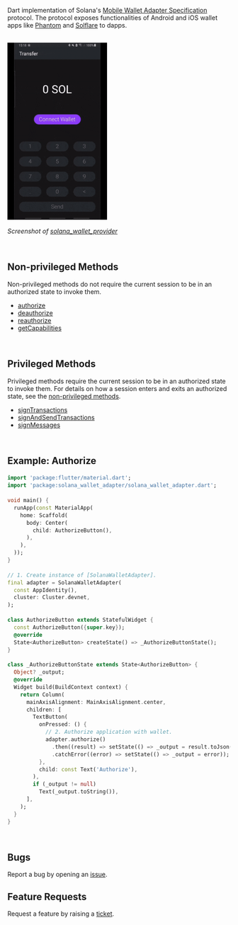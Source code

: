 Dart implementation of Solana's [Mobile Wallet Adapter Specification](https://solana-mobile.github.io/mobile-wallet-adapter/spec/spec.html) protocol. The protocol exposes functionalities of Android and iOS wallet apps like [Phantom](https://phantom.app/) and [Solflare](https://solflare.com/) to dapps.

<br>

<img src="https://github.com/merigo-labs/example-apps/blob/master/docs/images/solana_wallet_provider_authorize.gif?raw=true" alt="Authorize App" height="400">
<br>

*Screenshot of [solana_wallet_provider](https://pub.dev/packages/solana_wallet_provider)*

<br>

## Non-privileged Methods
Non-privileged methods do not require the current session to be in an authorized state to invoke them.

- [authorize](https://solana-mobile.github.io/mobile-wallet-adapter/spec/spec.html#authorize)
- [deauthorize](https://solana-mobile.github.io/mobile-wallet-adapter/spec/spec.html#deauthorize)
- [reauthorize](https://solana-mobile.github.io/mobile-wallet-adapter/spec/spec.html#reauthorize)
- [getCapabilities](https://solana-mobile.github.io/mobile-wallet-adapter/spec/spec.html#get_capabilities)

<br>

## Privileged Methods
Privileged methods require the current session to be in an authorized state to invoke them. For details on how a session enters and exits an authorized state, see the [non-privileged methods](https://solana-mobile.github.io/mobile-wallet-adapter/spec/spec.html#non-privileged-methods).

- [signTransactions](https://solana-mobile.github.io/mobile-wallet-adapter/spec/spec.html#sign_transactions)
- [signAndSendTransactions](https://solana-mobile.github.io/mobile-wallet-adapter/spec/spec.html#sign_and_send_transactions)
- [signMessages](https://solana-mobile.github.io/mobile-wallet-adapter/spec/spec.html#sign_messages)

<br>

## Example: Authorize

```dart
import 'package:flutter/material.dart';
import 'package:solana_wallet_adapter/solana_wallet_adapter.dart';

void main() {
  runApp(const MaterialApp(
    home: Scaffold(
      body: Center(
        child: AuthorizeButton(),
      ),
    ),
  ));
}

// 1. Create instance of [SolanaWalletAdapter].
final adapter = SolanaWalletAdapter(
  const AppIdentity(),
  cluster: Cluster.devnet,
);

class AuthorizeButton extends StatefulWidget {
  const AuthorizeButton({super.key});
  @override
  State<AuthorizeButton> createState() => _AuthorizeButtonState();
}

class _AuthorizeButtonState extends State<AuthorizeButton> {
  Object? _output;
  @override
  Widget build(BuildContext context) {
    return Column(
      mainAxisAlignment: MainAxisAlignment.center,
      children: [
        TextButton(
          onPressed: () {
            // 2. Authorize application with wallet.
            adapter.authorize()
              .then((result) => setState(() => _output = result.toJson()))
              .catchError((error) => setState(() => _output = error));
          },
          child: const Text('Authorize'),
        ),
        if (_output != null)
          Text(_output.toString()),
      ],
    );
  }
}
```

<br>

## Bugs
Report a bug by opening an [issue](https://github.com/merigo-labs/solana-wallet-adapter/issues/new?template=bug_report.md).

## Feature Requests
Request a feature by raising a [ticket](https://github.com/merigo-labs/solana-wallet-adapter/issues/new?template=feature_request.md).